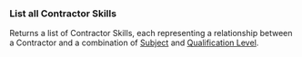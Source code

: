 ### List all Contractor Skills
Returns a list of Contractor Skills, each representing a relationship between a Contractor and a combination of [Subject](#subjects) and [Qualification Level](#qual-levels).

